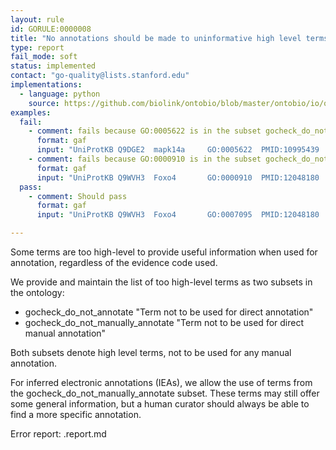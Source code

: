 ```yaml
---
layout: rule
id: GORULE:0000008
title: "No annotations should be made to uninformative high level terms"
type: report
fail_mode: soft
status: implemented
contact: "go-quality@lists.stanford.edu"
implementations:
  - language: python
    source: https://github.com/biolink/ontobio/blob/master/ontobio/io/qc.py
examples:
  fail:
    - comment: fails because GO:0005622 is in the subset gocheck_do_not_manually_annotate
      format: gaf
      input: "UniProtKB	Q9DGE2	mapk14a		GO:0005622	PMID:10995439	IDA		C	Mitogen-activated protein kinase 14A	mapk14a|mapk14	protein	taxon:7955	20180129	UniProt"
    - comment: fails because GO:0000910 is in the subset gocheck_do_not_manually_annotate
      format: gaf
      input: "UniProtKB	Q9WVH3	Foxo4		GO:0000910	PMID:12048180	IDA		P	Forkhead box protein O4	Foxo4|Afx|Afx1	protein	taxon:10090	20110425	MGI"
  pass: 
    - comment: Should pass
      format: gaf
      input: "UniProtKB	Q9WVH3	Foxo4		GO:0007095	PMID:12048180	IDA		P	Forkhead box protein O4	Foxo4|Afx|Afx1	protein	taxon:10090	20110425	MGI"

---
```

Some terms are too high-level to provide useful information when used
for annotation, regardless of the evidence code used.

We provide and maintain the list of too high-level terms as two subsets
in the ontology:

-   gocheck\_do\_not\_annotate "Term not to be used for direct
    annotation"
-   gocheck\_do\_not\_manually\_annotate "Term not to be used for direct
    manual annotation"

Both subsets denote high level terms, not to be used for any manual
annotation.

For inferred electronic annotations (IEAs), we allow the use of terms
from the gocheck\_do\_not\_manually\_annotate subset. These terms may
still offer some general information, but a human curator should always
be able to find a more specific annotation.

Error report: <group>.report.md
